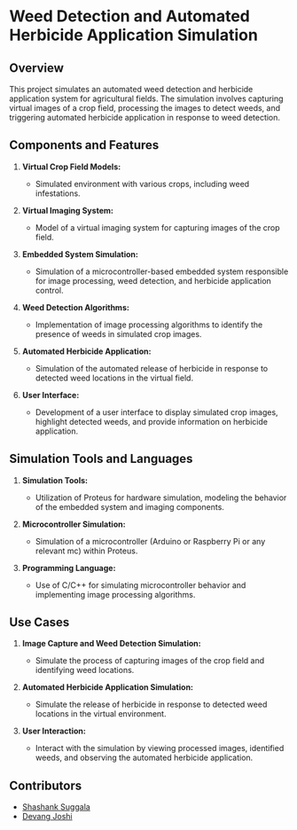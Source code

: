 # Weed Detection and Automated Herbicide Application Simulation

## Overview

This project simulates an automated weed detection and herbicide application system for agricultural fields. The simulation involves capturing virtual images of a crop field, processing the images to detect weeds, and triggering automated herbicide application in response to weed detection.

## Components and Features

1. **Virtual Crop Field Models:**
   - Simulated environment with various crops, including weed infestations.

2. **Virtual Imaging System:**
   - Model of a virtual imaging system for capturing images of the crop field.

3. **Embedded System Simulation:**
   - Simulation of a microcontroller-based embedded system responsible for image processing, weed detection, and herbicide application control.

4. **Weed Detection Algorithms:**
   - Implementation of image processing algorithms to identify the presence of weeds in simulated crop images.

5. **Automated Herbicide Application:**
   - Simulation of the automated release of herbicide in response to detected weed locations in the virtual field.

6. **User Interface:**
   - Development of a user interface to display simulated crop images, highlight detected weeds, and provide information on herbicide application.

## Simulation Tools and Languages

1. **Simulation Tools:**
   - Utilization of Proteus for hardware simulation, modeling the behavior of the embedded system and imaging components.

2. **Microcontroller Simulation:**
   - Simulation of a microcontroller (Arduino or Raspberry Pi or any relevant mc) within Proteus.

3. **Programming Language:**
   - Use of C/C++ for simulating microcontroller behavior and implementing image processing algorithms.

## Use Cases

1. **Image Capture and Weed Detection Simulation:**
   - Simulate the process of capturing images of the crop field and identifying weed locations.

2. **Automated Herbicide Application Simulation:**
   - Simulate the release of herbicide in response to detected weed locations in the virtual environment.

3. **User Interaction:**
   - Interact with the simulation by viewing processed images, identified weeds, and observing the automated herbicide application.

## Contributors

- [Shashank Suggala](https://github.com/Krintox)
- [Devang Joshi](https://github.com/)
